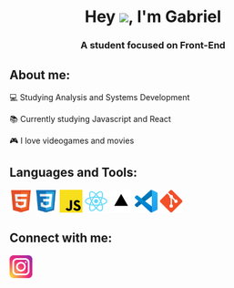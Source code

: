 <h1 align="center">Hey <img src="https://raw.githubusercontent.com/kaueMarques/kaueMarques/master/hi.gif" width="30px">, I'm Gabriel</h1>
<h3 align="center">A student focused on Front-End</h3>


## About me:

:computer: Studying Analysis and Systems Development

:books: Currently studying Javascript and React

:video_game: I love videogames and movies

## Languages and Tools:

<p align="left">
<div align="left">
<a href="https://www.w3schools.com/html/" target="_blank"><img height="40" src="img/html.svg" alt="HTML5"></a>
<a href="https://www.w3schools.com/css/" target="_blank"><img height="40" src="img/css.svg" alt="CSS3"></a>
<a href="https://developer.mozilla.org/en-US/docs/Web/JavaScript" target="_blank"><img height="40" src="img/javascript.svg" alt="JavaScript"></a>
<a href="https://reactjs.org/" target="_blank"><img height="40" src="img/react.svg" alt="React"></a>
<a href="https://vercel.com/" target="_blank"><img height="40" src="img/vercel.svg" alt="Vercel"></a>
<a href="https://code.visualstudio.com/" target="_blank"><img height="40" src="img/vscode.svg" alt="VScode"></a>
<a href="https://git-scm.com/" target="_blank"><img height="40" src="img/git.svg" alt="Git"></a>
</div>
</p>


## Connect with me:

<a href="https://www.instagram.com/gabrielp__s/" target="_blank"><img src="img/instagram.svg" alt="Instagram Gabriel" height="40" width="40" /></a>
